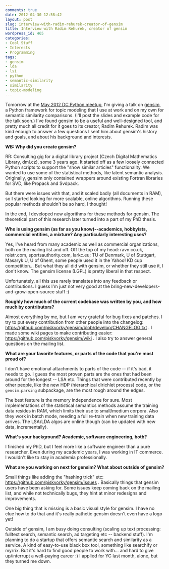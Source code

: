 ```yaml
---
comments: true
date: 2012-04-30 12:58:42
layout: post
slug: interview-with-radim-rehurek-creator-of-gensim
title: Interview with Radim Rehurek, creator of gensim
wordpress_id: 465
categories:
- Cool Stuff
- Interests
- Programming
tags:
- gensim
- lda
- lsi
- python
- semantic-similarity
- similarity
- topic-modeling
---
```


Tomorrow at the [May 2012 DC Python meetup](http://meetup.dcpython.org/events/23832731/), I'm giving a talk on [gensim](http://radimrehurek.com/gensim/), a Python framework for topic modeling that I use at work and on my own for semantic similarity comparisons. (I'll post the slides and example code for the talk soon.) I've found gensim to be a useful and well-designed tool, and pretty much all credit for it goes to its creator, Radim Rehurek. Radim was kind enough to answer a few questions I sent him about gensim's history and goals, and about his background and interests.

**WB: Why did you create gensim?**

RR: Consulting gig for a digital library project (Czech Digital
Mathematics Library, dml.cz), some 3 years ago. It started off as a
few loosely connected Python scripts to support the "show similar
articles" functionality. We wanted to use some of the statistical
methods, like latent semantic analysis. Originally, gensim only
contained wrappers around existing Fortran libraries for SVD, like
Propack and Svdpack.

But there were issues with that, and it scaled badly (all documents in
RAM), so I started looking for more scalable, online algorithms.
Running these popular methods shouldn't be so hard, I thought!

In the end, I developed new algorithms for these methods for gensim.
The theoretical part of this research later turned into a part of my
PhD thesis.


**Who is using gensim (as far as you know)--academics, hobbyists, commercial entities, a mixture? Any particularly interesting uses?**

Yes, I've heard from many academic as well as commercial
organizations, both on the mailing list and off. Off the top of my
head: ravn.co.uk, roistr.com, sportsauthority.com, larkc.eu; TU of
Denmark, U of Stuttgart, Masaryk U, U of Ghent, some people used it in
the Yahoo! KD cup competition... But what they all did with gensim, or
whether they still use it, I don't know. The gensim license (LGPL) is
pretty liberal in that respect.

Unfortunately, all this use rarely translates into any feedback or
contributions. I guess I'm just not very good at the
bring-new-developers-and-grow-open-source stuff :(


**Roughly how much of the current codebase was written by you, and how much by contributors?**

Almost everything by me, but I am very grateful for bug fixes and
patches. I try to put every contribution from other people into the
changelog: https://github.com/piskvorky/gensim/blob/develop/CHANGELOG.txt
. I made some wiki pages to make contributing easier:
https://github.com/piskvorky/gensim/wiki . I also try to answer
general questions on the mailing list.


**What are your favorite features, or parts of the code that you're most proud of?**

I don't have emotional attachments to parts of the code -- if it's
bad, it needs to go. I guess the most proven parts are the ones that
had been around for the longest -- LSA etc. Things that were
contributed recently by other people, like the new HDP (hierarchical
dirichlet process) code, or the `gensim.parsing` subpackage, are the
most rough around the edges.

The best feature is the memory independence for sure. Most
implementations of the statistical semantics methods assume the
training data resides in RAM, which limits their use to small/medium
corpora. Also they work in batch mode, needing a full re-train when
new training data arrives. The LSA/LDA algos are online though (can be
updated with new data, incrementally).


**What's your background? Academic, software engineering, both?**

I finished my PhD, but I feel more like a software engineer than a
pure researcher. Even during my academic years, I was working in IT
commerce. I wouldn't like to stay in academia professionally.


**What are you working on next for gensim? What about outside of gensim?**

Small things like adding the "hashing trick" etc:
https://github.com/piskvorky/gensim/issues . Basically things that
gensim users have been asking for. Some issues keep coming back on the
mailing list, and while not technically bugs, they hint at minor
redesigns and improvements.

One big thing that is missing is a basic visual style for gensim. I
have no clue how to do that and it's really pathetic gensim doesn't
even have a logo yet!

Outside of gensim, I am busy doing consulting (scaling up text
processing: fulltext search, semantic search, ad targeting etc --
backend stuff). I'm planning to do a startup that offers semantic
search and similarity as a service. A kind of easy-to-use black box
tool, something like searchify or myrrix. But it's hard to find good
people to work with... and hard to give up/interrupt a well-paying
career :) I applied for YC last month, alone, but they turned me down.
